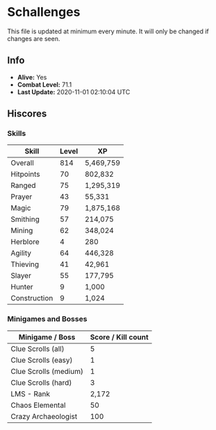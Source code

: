 # Schallenges

This file is updated at minimum every minute. It will only be changed if changes are seen.

## Info

 - **Alive:** Yes
 - **Combat Level:** 71.1
 - **Last Update:** 2020-11-01 02:10:04 UTC

## Hiscores

### Skills

| Skill | Level | XP |
|--|--|--|
| Overall | 814 | 5,469,759 |
| Hitpoints | 70 | 802,832 |
| Ranged | 75 | 1,295,319 |
| Prayer | 43 | 55,331 |
| Magic | 79 | 1,875,168 |
| Smithing | 57 | 214,075 |
| Mining | 62 | 348,024 |
| Herblore | 4 | 280 |
| Agility | 64 | 446,328 |
| Thieving | 41 | 42,961 |
| Slayer | 55 | 177,795 |
| Hunter | 9 | 1,000 |
| Construction | 9 | 1,024 |

### Minigames and Bosses

| Minigame / Boss | Score / Kill count |
|--|--|
| Clue Scrolls (all) | 5 |
| Clue Scrolls (easy) | 1 |
| Clue Scrolls (medium) | 1 |
| Clue Scrolls (hard) | 3 |
| LMS - Rank | 2,172 |
| Chaos Elemental | 50 |
| Crazy Archaeologist | 100 |
